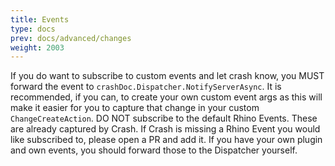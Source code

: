 ```yaml
---
title: Events
type: docs
prev: docs/advanced/changes
weight: 2003
---
```


If you do want to subscribe to custom events and let crash know, you MUST forward the event to `crashDoc.Dispatcher.NotifyServerAsync`. It is recommended, if you can, to create your own custom event args as this will make it easier for you to capture that change in your custom `ChangeCreateAction`. DO NOT subscribe to the default Rhino Events. These are already captured by Crash. If Crash is missing a Rhino Event you would like subscribed to, please open a PR and add it. If you have your own plugin and own events, you should forward those to the Dispatcher yourself.
